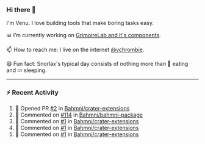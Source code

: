 ### Hi there 👋

I'm Venu. I love building tools that make boring tasks easy.

📊 I’m currently working on [GrimoireLab and it's components](https://chaoss.github.io/grimoirelab).

📫 How to reach me: I live on the internet [@vchrombie](https://www.google.co.in/search?q=vchrombie).

😄 Fun fact: Snorlax's typical day consists of nothing more than :doughnut: eating and :zzz: sleeping.

---

### :zap: Recent Activity

<!--RECENT_ACTIVITY:start-->
1. 💪 Opened PR [#2](https://github.com/Bahmni/crater-extensions/pull/2) in [Bahmni/crater-extensions](https://github.com/Bahmni/crater-extensions)
2. 💬 Commented on [#114](https://github.com/Bahmni/bahmni-package/pull/114#issuecomment-1200390129) in [Bahmni/bahmni-package](https://github.com/Bahmni/bahmni-package)
3. 💬 Commented on [#1](https://github.com/Bahmni/crater-extensions/pull/1#issuecomment-1200380825) in [Bahmni/crater-extensions](https://github.com/Bahmni/crater-extensions)
4. 💬 Commented on [#1](https://github.com/Bahmni/crater-extensions/pull/1#issuecomment-1198180647) in [Bahmni/crater-extensions](https://github.com/Bahmni/crater-extensions)
5. 💬 Commented on [#1](https://github.com/Bahmni/crater-extensions/pull/1#issuecomment-1198165697) in [Bahmni/crater-extensions](https://github.com/Bahmni/crater-extensions)
<!--RECENT_ACTIVITY:end-->

<!--
**vchrombie/vchrombie** is a ✨ _special_ ✨ repository because its `README.md` (this file) appears on your GitHub profile.

Here are some ideas to get you started:

- 🔭 I’m currently working on ...
- 🌱 I’m currently learning ...
- 👯 I’m looking to collaborate on ...
- 🤔 I’m looking for help with ...
- 💬 Ask me about ...
- 📫 How to reach me: ...
- 😄 Pronouns: ...
- ⚡ Fun fact: ...
-->
